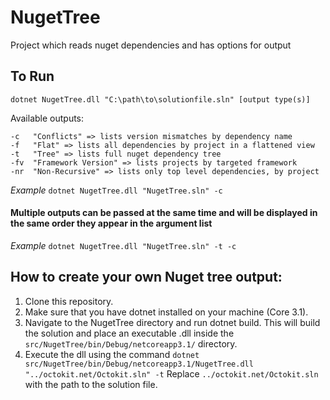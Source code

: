 # NugetTree
Project which reads nuget dependencies and has options for output

## To Run
`dotnet NugetTree.dll "C:\path\to\solutionfile.sln" [output type(s)]`

Available outputs:
```
-c   "Conflicts" => lists version mismatches by dependency name
-f   "Flat" => lists all dependencies by project in a flattened view
-t   "Tree" => lists full nuget dependency tree
-fv  "Framework Version" => lists projects by targeted framework
-nr  "Non-Recursive" => lists only top level dependencies, by project
```

*Example*
`dotnet NugetTree.dll "NugetTree.sln" -c`

#### Multiple outputs can be passed at the same time and will be displayed in the same order they appear in the argument list
*Example*
`dotnet NugetTree.dll "NugetTree.sln" -t -c`


## How to create your own Nuget tree output:

1. Clone this repository.
1. Make sure that you have dotnet installed on your machine (Core 3.1).
1. Navigate to the NugetTree directory and run dotnet build. This will build the solution and place an executable .dll inside the ``src/NugetTree/bin/Debug/netcoreapp3.1/`` directory.
1. Execute the dll using the command ```dotnet src/NugetTree/bin/Debug/netcoreapp3.1/NugetTree.dll "../octokit.net/Octokit.sln" -t``` Replace ``../octokit.net/Octokit.sln`` with the path to the solution file.

